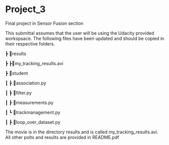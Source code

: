 # Project_3
Final project in Sensor Fusion section

This submittal assumes that the user will be using the Udacity provided workspsace. The following files have been updated and should be copied in their respective folders.


┣ 📂results

┣ ┣📜my_tracking_results.avi

┣ 📂student

┃ ┣ 📜association.py

┃ ┣ 📜filter.py

┃ ┣ 📜measurements.py

┃ ┗ 📜trackmanagement.py

┃
┣ 📜loop_over_dataset.py



The movie is in the directory results and is called my_tracking_results.avi. All other polts and results are provided in README.pdf
